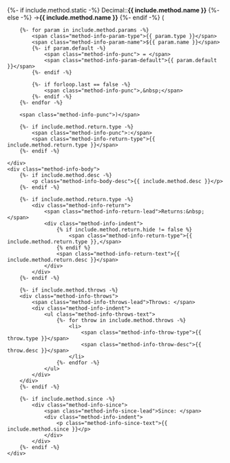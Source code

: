 <div id="{{ include.method.name }}" class="method-info">
    <div class="method-info-header">
        <span class="method-info-name">
            {%- if include.method.static -%}
            Decimal::<strong>{{ include.method.name }}</strong>
            {%- else -%}
            -><strong>{{ include.method.name }}</strong>
            {%- endif -%}
        </span><!--
        --><span class="method-info-punc">(</span>

        {%- for param in include.method.params -%}
            <span class="method-info-param-type">{{ param.type }}</span>
            <span class="method-info-param-name">${{ param.name }}</span>
            {%- if param.default -%}
                <span class="method-info-punc"> = </span>
                <span class="method-info-param-default">{{ param.default }}</span>
            {%- endif -%}

            {%- if forloop.last == false -%}
                <span class="method-info-punc">,&nbsp;</span>
            {%- endif -%}
        {%- endfor -%}

        <span class="method-info-punc">)</span>

        {%- if include.method.return.type -%}
            <span class="method-info-punc">:</span>
            <span class="method-info-return-type">{{ include.method.return.type }}</span>
        {%- endif -%}

    </div>
    <div class="method-info-body">
        {%- if include.method.desc -%}
            <p class="method-info-body-desc">{{ include.method.desc }}</p>
        {%- endif -%}

        {%- if include.method.return.type -%}
            <div class="method-info-return">
                <span class="method-info-return-lead">Returns:&nbsp;</span>
                <div class="method-info-indent">
                    {% if include.method.return.hide != false %}
                        <span class="method-info-return-type">{{ include.method.return.type }},</span>
                    {% endif %}
                    <span class="method-info-return-text">{{ include.method.return.desc }}</span>
                </div>
            </div>
        {%- endif -%}

        {%- if include.method.throws -%}
        <div class="method-info-throws">
            <span class="method-info-throws-lead">Throws: </span>
            <div class="method-info-indent">
                <ul class="method-info-throws-text">
                    {%- for throw in include.method.throws -%}
                        <li>
                            <span class="method-info-throw-type">{{ throw.type }}</span>
                            <span class="method-info-throw-desc">{{ throw.desc }}</span>
                        </li>
                    {%- endfor -%}
                </ul>
            </div>
        </div>
        {%- endif -%}

        {%- if include.method.since -%}
            <div class="method-info-since">
                <span class="method-info-since-lead">Since: </span>
                <div class="method-info-indent">
                    <p class="method-info-since-text">{{ include.method.since }}</p>
                </div>
            </div>
        {%- endif -%}
    </div>
</div>
